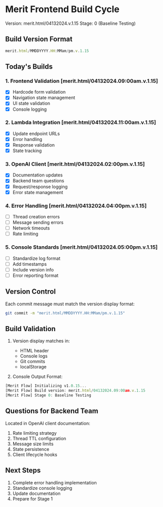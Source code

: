 # Merit Frontend Build Cycle
Version: merit.html/04132024.v.1.15
Stage: 0 (Baseline Testing)

## Build Version Format
```javascript
merit.html/MMDDYYYY.HH:MMam/pm.v.1.15
```

## Today's Builds

### 1. Frontend Validation [merit.html/04132024.09:00am.v.1.15]
- [x] Hardcode form validation
- [x] Navigation state management
- [x] UI state validation
- [x] Console logging

### 2. Lambda Integration [merit.html/04132024.11:00am.v.1.15]
- [x] Update endpoint URLs
- [x] Error handling
- [x] Response validation
- [x] State tracking

### 3. OpenAI Client [merit.html/04132024.02:00pm.v.1.15]
- [x] Documentation updates
- [x] Backend team questions
- [x] Request/response logging
- [x] Error state management

### 4. Error Handling [merit.html/04132024.04:00pm.v.1.15]
- [ ] Thread creation errors
- [ ] Message sending errors
- [ ] Network timeouts
- [ ] Rate limiting

### 5. Console Standards [merit.html/04132024.05:00pm.v.1.15]
- [ ] Standardize log format
- [ ] Add timestamps
- [ ] Include version info
- [ ] Error reporting format

## Version Control
Each commit message must match the version display format:
```bash
git commit -m "merit.html/MMDDYYYY.HH:MMam/pm.v.1.15"
```

## Build Validation
1. Version display matches in:
   - HTML header
   - Console logs
   - Git commits
   - localStorage

2. Console Output Format:
```javascript
[Merit Flow] Initializing v1.0.15...
[Merit Flow] Build version: merit.html/04132024.09:00am.v.1.15
[Merit Flow] Stage 0: Baseline Testing
```

## Questions for Backend Team
Located in OpenAI client documentation:
1. Rate limiting strategy
2. Thread TTL configuration
3. Message size limits
4. State persistence
5. Client lifecycle hooks

## Next Steps
1. Complete error handling implementation
2. Standardize console logging
3. Update documentation
4. Prepare for Stage 1 
